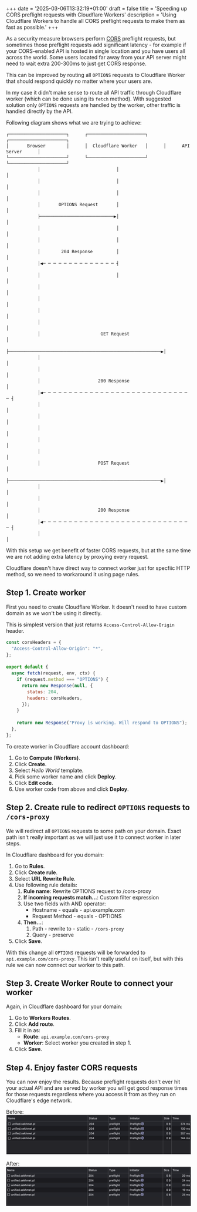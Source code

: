 +++
date = '2025-03-06T13:32:19+01:00'
draft = false
title = 'Speeding up CORS preflight requests with Cloudflare Workers'
description = 'Using Cloudflare Workers to handle all CORS preflight requests to make them as fast as possible.'
+++

As a security measure browsers perform [CORS](https://developer.mozilla.org/en-US/docs/Web/HTTP/CORS)
preflight requests, but sometimes those preflight requests add significant latency -
for example if your CORS-enabled API is hosted in single location and you have users all across the world.
Some users located far away from your API server might need to wait extra 200-300ms to just get CORS response.

This can be improved by routing all `OPTIONS` requests to Cloudflare Worker that should respond
quickly no matter where your users are.

In my case it didn't make sense to route all API traffic through Cloudflare worker (which
can be done using its `fetch` method). With suggested solution only `OPTIONS` requests
are handled by the worker, other traffic is handled directly by the API.

Following diagram shows what we are trying to achieve:

```goat
┌──────────────────────┐      ┌──────────────────────┐      ┌──────────────────────┐
│       Browser        │      │  Cloudflare Worker   │      │      API Server      │
└──────────────────────┘      └──────────────────────┘      └──────────────────────┘
            │                             │                             │
            │                             │                             │
            │                             │                             │
            │       OPTIONS Request       │                             │
            ├────────────────────────────▶│                             │
            │                             │                             │
            │                             │                             │
            │        204 Response         │                             │
            │◀─ ─ ─ ─ ─ ─ ─ ─ ─ ─ ─ ─ ─ ─ ┤                             │
            │                             │                             │
            │                                                           │
            │                                                           │
            │                                                           │
            │                                                           │
            │                       GET Request                         │
            ├──────────────────────────────────────────────────────────▶│
            │                                                           │
            │                                                           │
            │                      200 Response                         │
            │◀─ ─ ─ ─ ─ ─ ─ ─ ─ ─ ─ ─ ─ ─ ─ ─ ─ ─ ─ ─ ─ ─ ─ ─ ─ ─ ─ ─ ─ ┤
            │                                                           │
            │                                                           │
            │                                                           │
            │                                                           │
            │                                                           │
            │                      POST Request                         │
            ├──────────────────────────────────────────────────────────▶│
            │                                                           │
            │                                                           │
            │                      200 Response                         │
            │◀─ ─ ─ ─ ─ ─ ─ ─ ─ ─ ─ ─ ─ ─ ─ ─ ─ ─ ─ ─ ─ ─ ─ ─ ─ ─ ─ ─ ─ ┤
            │                                                           │
```

With this setup we get benefit of faster CORS requests, but at the same time we are not
adding extra latency by proxying every request.

Cloudflare doesn't have direct way to connect worker just for specfiic HTTP method,
so we need to workaround it using page rules.

## Step 1. Create worker

First you need to create Cloudflare Worker. It doesn't need to have custom domain as
we won't be using it directly.

This is simplest version that just returns `Access-Control-Allow-Origin` header.

```js
const corsHeaders = {
  "Access-Control-Allow-Origin": "*",
};

export default {
  async fetch(request, env, ctx) {
    if (request.method === "OPTIONS") {
      return new Response(null, {
        status: 204,
        headers: corsHeaders,
      });
    }

    return new Response("Proxy is working. Will respond to OPTIONS");
  },
};
```

To create worker in Cloudflare account dashboard:

1. Go to **Compute (Workers)**.
2. Click **Create**.
3. Select _Hello World_ template.
4. Pick some worker name and click **Deploy**.
5. Click **Edit code**.
6. Use worker code from above and click **Deploy**.

## Step 2. Create rule to redirect `OPTIONS` requests to `/cors-proxy`

We will redirect all `OPTIONS` requests to some path on your domain. Exact path isn't
really important as we will just use it to connect worker in later steps.

In Cloudflare dashboard for you domain:

1. Go to **Rules**.
2. Click **Create rule**.
3. Select **URL Rewrite Rule**.
4. Use following rule details:
   1. **Rule name**: Rewrite OPTIONS request to /cors-proxy
   2. **If incoming requests match…**: Custom filter expression
   3. Use two fields with AND operator:
      - Hostname - equals - api.example.com
      - Request Method - equals - OPTIONS
   4. **Then...**:
      1. Path - rewrite to - static - `/cors-proxy`
      2. Query - preserve
5. Click **Save**.

With this change all `OPTIONS` requests will be forwarded to `api.example.com/cors-proxy`.
This isn't really useful on itself, but with this rule we can now connect our worker
to this path.

## Step 3. Create Worker Route to connect your worker

Again, in Cloudflare dashboard for your domain:

1. Go to **Workers Routes**.
2. Click **Add route**.
3. Fill it in as:
   - **Route**: `api.example.com/cors-proxy`
   - **Worker**: Select worker you created in step 1.
4. Click **Save**.

## Step 4. Enjoy faster CORS requests

You can now enjoy the results. Because preflight requests don't ever hit your actual API
and are served by worker you will get good response times for those requests regardless
where you access it from as they run on Cloudflare's edge network.

Before:
![Preflight response times without worker](direct.png)

After:
![Preflight response times with worker](worker.png)
